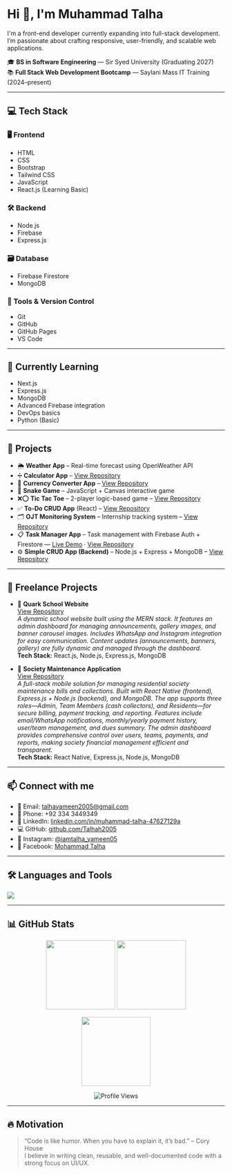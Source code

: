 # Hi 👋, I'm Muhammad Talha

I'm a front-end developer currently expanding into full-stack development. I’m passionate about crafting responsive, user-friendly, and scalable web applications.

🎓 **BS in Software Engineering** — Sir Syed University (Graduating 2027)  
📚 **Full Stack Web Development Bootcamp** — Saylani Mass IT Training (2024–present)

---

## 💻 Tech Stack

### 🖥️ Frontend
- HTML  
- CSS  
- Bootstrap  
- Tailwind CSS  
- JavaScript  
- React.js (Learning Basic)

### 🛠️ Backend
- Node.js  
- Firebase  
- Express.js 

### 🗃️ Database
- Firebase Firestore  
- MongoDB 

### 🔧 Tools & Version Control
- Git  
- GitHub  
- GitHub Pages  
- VS Code  

---

## 🧠 Currently Learning

- Next.js  
- Express.js  
- MongoDB  
- Advanced Firebase integration  
- DevOps basics  
- Python (Basic)

---

## 📌 Projects

- 🌦️ **Weather App** – Real-time forecast using OpenWeather API  
- ➗ **Calculator App** – [View Repository](https://github.com/Talhah2005/JS-Projects/tree/master/Calculator)  
- 💱 **Currency Converter App** – [View Repository](https://github.com/Talhah2005/JS-Projects/tree/master/Currency%20Convertor)  
- 🐍 **Snake Game** – JavaScript + Canvas interactive game  
- ❌⭕ **Tic Tac Toe** – 2-player logic-based game – [View Repository](https://github.com/Talhah2005/JS-Projects/tree/master/Tic%20Tac%20Toe%20Game)  
- ✅ **To-Do CRUD App** (React) – [View Repository](https://github.com/Talhah2005/ToDo-App-using-React.js/tree/master/ToDo%20App)  
- 🗂️ **OJT Monitoring System** – Internship tracking system – [View Repository](https://github.com/Talhah2005/OJT-Monitoring-System)  
- 📋 **Task Manager App** – Task management with Firebase Auth + Firestore — [Live Demo](https://task-manager-plum-delta.vercel.app) · [View Repository](https://github.com/Talhah2005/Task-Manager-)  
- ⚙️ **Simple CRUD App (Backend)** – Node.js + Express + MongoDB – [View Repository](https://github.com/Talhah2005/Simple-CRUD-App-Backend)

---

## 🎯 Freelance Projects

- 🏫 **Quark School Website**  
  [View Repository](https://github.com/Talhah2005/Quark-School-Website)  
  *A dynamic school website built using the MERN stack. It features an admin dashboard for managing announcements, gallery images, and banner carousel images. Includes WhatsApp and Instagram integration for easy communication. Content updates (announcements, banners, gallery) are fully dynamic and managed through the dashboard.*  
  **Tech Stack:** React.js, Node.js, Express.js, MongoDB

- 🏬 **Society Maintenance Application**  
  [View Repository](https://github.com/Talhah2005/Society-Maintenance-Application)  
  *A full-stack mobile solution for managing residential society maintenance bills and collections. Built with React Native (frontend), Express.js + Node.js (backend), and MongoDB. The app supports three roles—Admin, Team Members (cash collectors), and Residents—for secure billing, payment tracking, and reporting. Features include email/WhatsApp notifications, monthly/yearly payment history, user/team management, and dues summary. The admin dashboard provides comprehensive control over users, teams, payments, and reports, making society financial management efficient and transparent.*  
  **Tech Stack:** React Native, Express.js, Node.js, MongoDB

---

## 📫 Connect with me

- 📧 Email: [talhayameen2005@gmail.com](mailto:talhayameen2005@gmail.com)  
- 📱 Phone: +92 334 3449349  
- 🔗 LinkedIn: [linkedin.com/in/muhammad-talha-47627129a](https://www.linkedin.com/in/muhammad-talha-47627129a/)  
- 💻 GitHub: [github.com/Talhah2005](https://github.com/Talhah2005)  
- 📸 Instagram: [@iamtalha_yameen05](https://www.instagram.com/iamtalha_yameen05/)  
- 👤 Facebook: [Mohammad Talha](https://www.facebook.com/mohammad.talha.157912)

---

## 🛠️ Languages and Tools

<p>
  <img src="https://skillicons.dev/icons?i=html,css,js,bootstrap,tailwind,react,nodejs,firebase,mongodb,git,github,vscode,python" />
</p>

---

## 📊 GitHub Stats

<p align="center">
  <img src="https://github-readme-stats.vercel.app/api?username=Talhah2005&show_icons=true&theme=tokyonight&count_private=true" height="160" />
  <img src="https://github-readme-stats.vercel.app/api/top-langs/?username=Talhah2005&layout=compact&theme=tokyonight&langs_count=8" height="160" />
</p>

<p align="center">
  <img src="https://github-readme-streak-stats.herokuapp.com/?user=Talhah2005&theme=tokyonight&hide_border=false" height="160" />
</p>

<p align="center">
  <img src="https://komarev.com/ghpvc/?username=Talhah2005&style=flat-square&color=blue" alt="Profile Views"/>
</p>

---

## 🔥 Motivation

> “Code is like humor. When you have to explain it, it’s bad.” – Cory House  
> I believe in writing clean, reusable, and well-documented code with a strong focus on UI/UX.
